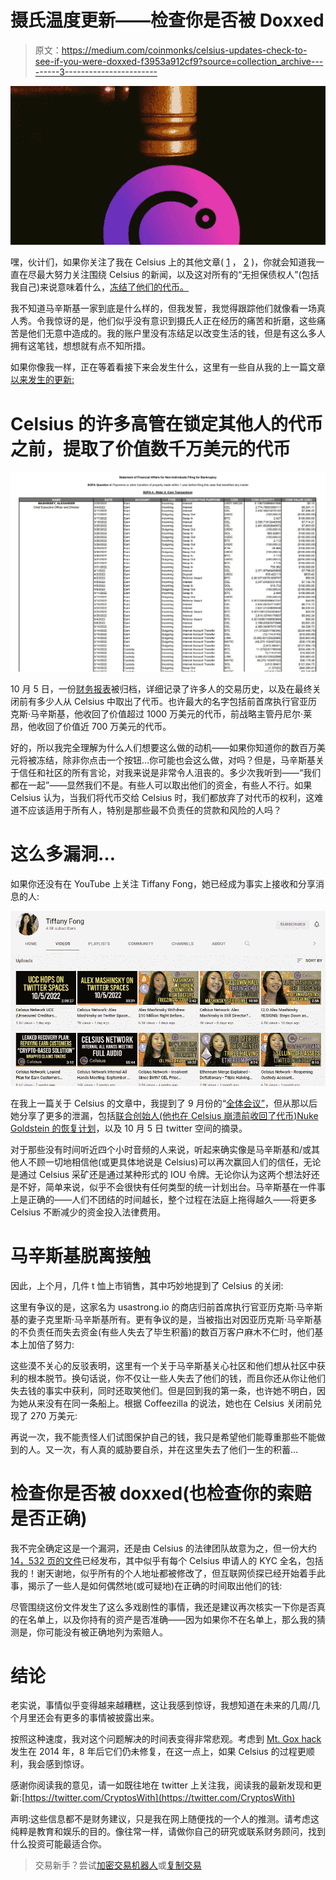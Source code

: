 # 摄氏温度更新——检查你是否被 Doxxed

> 原文：<https://medium.com/coinmonks/celsius-updates-check-to-see-if-you-were-doxxed-f3953a912cf9?source=collection_archive---------3----------------------->

![](img/c1b386b883c4516b6e7c3c0f9f4e51c5.png)

嘿，伙计们，如果你关注了我在 Celsius 上的其他文章( [1](/coinmonks/observations-from-celsius-legal-plan-6439620f264c) ， [2](/coinmonks/celsius-updates-can-bitcoin-mining-save-celsius-depositors-45d2c70f3d08) )，你就会知道我一直在尽最大努力关注围绕 Celsius 的新闻，以及这对所有的“无担保债权人”(包括我自己)来说意味着什么，[冻结了他们的代币。](https://www.wsj.com/articles/big-crypto-lender-celsius-freezes-all-account-withdrawals-11655096584)

我不知道马辛斯基一家到底是什么样的，但我发誓，我觉得跟踪他们就像看一场真人秀。令我惊讶的是，他们似乎没有意识到摄氏人正在经历的痛苦和折磨，这些痛苦是他们无意中造成的。我的账户里没有冻结足以改变生活的钱，但是有这么多人拥有这笔钱，想想就有点不知所措。

如果你像我一样，正在等着看接下来会发生什么，这里有一些自从我的上一篇文章[以来发生的更新:](/coinmonks/celsius-updates-can-bitcoin-mining-save-celsius-depositors-45d2c70f3d08)

# Celsius 的许多高管在锁定其他人的代币之前，提取了价值数千万美元的代币

![](img/101900a906f750597d9e3ce1b40f8751.png)

10 月 5 日，一份[财务报表](https://cases.stretto.com/public/x191/11749/PLEADINGS/1174910062280000000005.pdf)被归档，详细记录了许多人的交易历史，以及在最终关闭前有多少人从 Celsius 中取出了代币。也许最大的名字包括前首席执行官亚历克斯·马辛斯基，他收回了价值超过 1000 万美元的代币，前战略主管丹尼尔·莱昂，他收回了价值近 700 万美元的代币。

好的，所以我完全理解为什么人们想要这么做的动机——如果你知道你的数百万美元将被冻结，除非你点击一个按钮…你可能也会这么做，对吗？但是，马辛斯基关于信任和社区的所有言论，对我来说是非常令人沮丧的。多少次我听到——“我们都在一起”——显然我们不是。有些人可以取出他们的资金，有些人不行。如果 Celsius 认为，当我们将代币交给 Celsius 时，我们都放弃了对代币的权利，这难道不应该适用于所有人，特别是那些最不负责任的贷款和风险的人吗？

# 这么多漏洞…

如果你还没有在 YouTube 上关注 Tiffany Fong，她已经成为事实上接收和分享消息的人:

![](img/dded383278c7804302ee5d736dacce3e.png)

在我上一篇关于 Celsius 的文章中，我提到了 9 月份的“[全体会议”](https://www.youtube.com/watch?v=40-w9r7WSKM&t=16s)，但从那以后她分享了更多的泄漏，包括[联合创始人(他也在 Celsius 崩溃前收回了代币)Nuke Goldstein 的恢复计划](https://www.youtube.com/watch?v=5YihvM0USw0)，以及 10 月 5 日 twitter 空间的摘录。

对于那些没有时间听近四个小时音频的人来说，听起来确实像是马辛斯基和/或其他人不顾一切地相信他(或更具体地说是 Celsius)可以再次赢回人们的信任，无论是通过 Celsius 采矿还是通过某种形式的 IOU 令牌。无论你认为这两个想法好还是不好，简单来说，似乎不会很快有任何类型的统一计划出台。马辛斯基在一件事上是正确的——人们不团结的时间越长，整个过程在法庭上拖得越久——将更多 Celsius 不断减少的资金投入法律费用。

# 马辛斯基脱离接触

因此，上个月，几件 t 恤上市销售，其中巧妙地提到了 Celsius 的关闭:

这里有争议的是，这家名为 usastrong.io 的商店归前首席执行官亚历克斯·马辛斯基的妻子克里斯·马辛斯基所有。更有争议的是，当被指出对因亚历克斯·马辛斯基的不负责任而失去资金(有些人失去了毕生积蓄)的数百万客户麻木不仁时，他们基本上加倍了努力:

这些漠不关心的反驳表明，这里有一个关于马辛斯基关心社区和他们想从社区中获利的根本脱节。换句话说，你不仅让一些人失去了他们的钱，而且你还从你让他们失去钱的事实中获利，同时还取笑他们。但是回到我的第一条，也许她不明白，因为她从来没有在同一条船上。根据 Coffeezilla 的说法，她也在 Celsius 关闭前兑现了 270 万美元:

再说一次，我不能责怪人们试图保护自己的钱，我只是希望他们能尊重那些不能做到的人。又一次，有人真的威胁要自杀，并在这里失去了他们一生的积蓄…

# 检查你是否被 doxxed(也检查你的索赔是否正确)

我不完全确定这是一个漏洞，还是由 Celsius 的法律团队故意为之，但一份大约 [14，532 页的文件](https://ia601401.us.archive.org/28/items/celsius/celsius.pdf)已经发布，其中似乎有每个 Celsius 申请人的 KYC 全名，包括我的！谢天谢地，似乎所有的个人地址都被修改了，但互联网侦探已经开始着手此事，揭示了一些人是如何偶然地(或可疑地)在正确的时间取出他们的钱:

尽管围绕这份文件发生了这么多戏剧性的事情，我还是建议再次核实一下你是否真的在名单上，以及你持有的资产是否准确——因为如果你不在名单上，那么我的猜测是，你可能没有被正确地列为索赔人。

# **结论**

老实说，事情似乎变得越来越糟糕，这让我感到惊讶，我想知道在未来的几周/几个月里还会有更多的事情被披露出来。

按照这种速度，我对这个问题解决的时间表变得非常悲观。考虑到 [Mt. Gox hack](https://buybitcoinworldwide.com/mt-gox-hack/) 发生在 2014 年，8 年后它们仍未修复，在这一点上，如果 Celsius 的过程更顺利，我会感到惊讶。

感谢你阅读我的意见，请一如既往地在 twitter 上关注我，阅读我的最新发现和更新:[https://twitter.com/CryptosWith](https://twitter.com/CryptosWith)

声明:这些信息都不是财务建议，只是我在网上随便找的一个人的推测。请考虑这纯粹是教育和娱乐的目的。像往常一样，请做你自己的研究或联系财务顾问，找到什么投资可能最适合你。

> 交易新手？尝试[加密交易机器人](/coinmonks/crypto-trading-bot-c2ffce8acb2a)或[复制交易](/coinmonks/top-10-crypto-copy-trading-platforms-for-beginners-d0c37c7d698c)